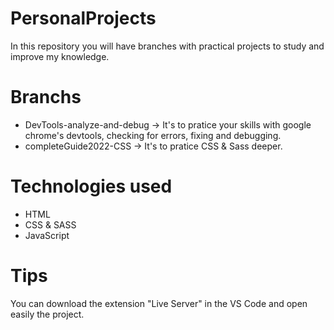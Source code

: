 # PersonalProjects 
In this repository you will have branches with practical projects to study and improve my knowledge.


# Branchs
* DevTools-analyze-and-debug -> It's to pratice your skills with google chrome's devtools, checking for errors, fixing and debugging.
* completeGuide2022-CSS -> It's to pratice CSS & Sass deeper. 

# Technologies used
- HTML
- CSS & SASS
- JavaScript

# Tips 
You can download the extension "Live Server" in the VS Code and open easily the project.
